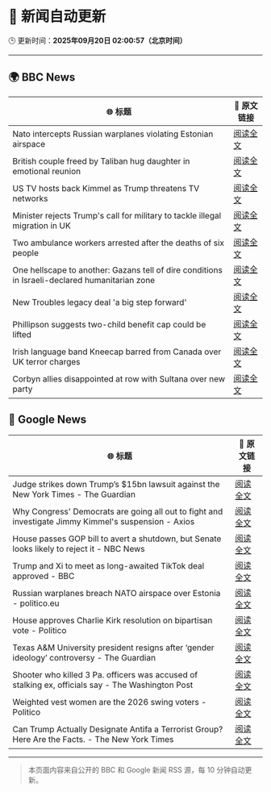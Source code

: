 # 🧠 新闻自动更新

🕒 更新时间：**2025年09月20日 02:00:57（北京时间）**

---

## 🌍 BBC News

| 🌐 标题 | 🔗 原文链接 |
|--------|-------------|
| Nato intercepts Russian warplanes violating Estonian airspace | [阅读全文](https://www.bbc.com/news/articles/czrp6p5mj3zo?at_medium=RSS&at_campaign=rss) |
| British couple freed by Taliban hug daughter in emotional reunion | [阅读全文](https://www.bbc.com/news/articles/c0q7l8ewj0wo?at_medium=RSS&at_campaign=rss) |
| US TV hosts back Kimmel as Trump threatens TV networks | [阅读全文](https://www.bbc.com/news/articles/clyxjve3pe2o?at_medium=RSS&at_campaign=rss) |
| Minister rejects Trump's call for military to tackle illegal migration in UK | [阅读全文](https://www.bbc.com/news/articles/c04qre9l0v3o?at_medium=RSS&at_campaign=rss) |
| Two ambulance workers arrested after the deaths of six people | [阅读全文](https://www.bbc.com/news/articles/cvgvnvnm0vro?at_medium=RSS&at_campaign=rss) |
| One hellscape to another: Gazans tell of dire conditions in Israeli-declared humanitarian zone | [阅读全文](https://www.bbc.com/news/articles/cp8jzjpzk50o?at_medium=RSS&at_campaign=rss) |
| New Troubles legacy deal 'a big step forward' | [阅读全文](https://www.bbc.com/news/articles/ckged550k76o?at_medium=RSS&at_campaign=rss) |
| Phillipson suggests two-child benefit cap could be lifted | [阅读全文](https://www.bbc.com/news/articles/cwy917g0420o?at_medium=RSS&at_campaign=rss) |
| Irish language band Kneecap barred from Canada over UK terror charges | [阅读全文](https://www.bbc.com/news/articles/cvgrvw4ejn4o?at_medium=RSS&at_campaign=rss) |
| Corbyn allies disappointed at row with Sultana over new party | [阅读全文](https://www.bbc.com/news/articles/cj4ywy0j0rgo?at_medium=RSS&at_campaign=rss) |

## 📰 Google News

| 🌐 标题 | 🔗 原文链接 |
|--------|-------------|
| Judge strikes down Trump’s $15bn lawsuit against the New York Times - The Guardian | [阅读全文](https://news.google.com/rss/articles/CBMihAFBVV95cUxPc2lJNTh1WVlydHBFQjhpNFpkUHJCSkhUeEJwSVhMVEw1MGd5Sm4zMW93T3BFZ2pSWnhhOFo2eWJkNEdXcnJBdlJSQzNubmFNeFRLX3RtcjQ2X0dWOUhGVTJiRGp3YkpSLU9McHNRUWNCSU9CcHZZU09ZMzNMbTBMNW9rMlc?oc=5) |
| Why Congress' Democrats are going all out to fight and investigate Jimmy Kimmel's suspension - Axios | [阅读全文](https://news.google.com/rss/articles/CBMiigFBVV95cUxOdGZjSTNia0VzeWE0VEtySVJ2Ry1YMlhseTdWbENyM2xKd3MwMkYxYmNGTkR3VU1ub1I2ZGNvbFpWVDRjYkpGU2VaVWpPaHpiWGYyaHpWN19KVkZDeFk3d1Q0NmNURjhYNDFBSTUtTFdULVNFODFMNUJXeDFsY3c1YXJ4enNVYTlfOHc?oc=5) |
| House passes GOP bill to avert a shutdown, but Senate looks likely to reject it - NBC News | [阅读全文](https://news.google.com/rss/articles/CBMirwFBVV95cUxOYUR5elFSbXI2U2hBa0tXdlh6ZnhWbG1pN0RTREhHaTJJVnNROGhoNmRGLVpQWTNPdjg5aWFRZ2xhZmF1eGVFcXFadUowRFZmU1EyYmNBY0lRYVVPTXRnVnpVTkV5Wk9rNkI0dHBkblFaNGNBWWRCbkZsS2hZcEFBZWdJQ09YM0lUNkNfZ04ycGI4Q3ZBZ2xkLTVOWHlPbFFhMmJ3UXdVVm9UVm5yQjBv0gFWQVVfeXFMTUtJSDZoX2twdmduVFAtRWIyNkF3YU9yTklhX1FwOFRrWlhxZ1BiYnBBRHVVWHpmRFpkQjA4eHBqMDBBVXRReHZxMGwtbGttZkRFdFJOZ2c?oc=5) |
| Trump and Xi to meet as long-awaited TikTok deal approved - BBC | [阅读全文](https://news.google.com/rss/articles/CBMiWkFVX3lxTE1Kb1ZiZWljcnpkNWZmVkVSYTk2RVd5MDZNT1pCM3ZSb0NDdl9Jd3pES1hadHc2bDIxRjVLV3FfZTdwRUtGTnZPdEZjNlVFRW5WY1BMYWdWOENMZ9IBX0FVX3lxTE9hZlo2UHFNR1VjTGFTblo2NTVwR0N1eGk2OHhJVG1TZ3JleHI2ZnlXM2RJYlM3RGhqZTUydGtzcjRxU2VEYVlkX1B1aXBkcXB4OThSTjBqR21PVGxJQWRv?oc=5) |
| Russian warplanes breach NATO airspace over Estonia - politico.eu | [阅读全文](https://news.google.com/rss/articles/CBMilgFBVV95cUxQOVVnRmN4N0FER1dxSnVKTHc0VTlrLWJRcDM0X1dvRjRaOC10azJEeXRHeTFXOVY3enZxY056OGMzSHN1S0Nxd0ZoZG1LdXc5c1hRSVVnYW5LMUM3dHBKSV83YmlXelh0V1JGMGR2WUtIeG1NR2hLSTZJV2ZHd0xTSVhnNDJSUGF5T0E3dVNEdDNBN0FjRmc?oc=5) |
| House approves Charlie Kirk resolution on bipartisan vote - Politico | [阅读全文](https://news.google.com/rss/articles/CBMingFBVV95cUxOaXFxRW5UaDRHSVJmbmVLR2VHajRaU3F3S04yWTloY1NNeXVXN2pVSjRsWkxLNGlmcTdkWndpSy1SaWdiSzZMcmh0NXJHVUpBc1dIc3Brd011aU1kMW90cTdjbGNTT1J4UndSZUZYT09rUGZrdW1ZdzhPRS14SXV2YTBjUG9tWWFkMmVhNUdlZzk0dFVhV182NXBxZWVWQQ?oc=5) |
| Texas A&M University president resigns after ‘gender ideology’ controversy - The Guardian | [阅读全文](https://news.google.com/rss/articles/CBMijgFBVV95cUxNMnUtTUZ4UDA2MVJXX0lNa1d1S19KaVhLaGpsVEhISWJjc1RmLXJSbng1MDc5aU5oRlY5Vjl1Y0xBRkxqUmpPcE9VWWtlVGEzMUl1bmVLcEt6Y1RKSnpEN0JEV1lqTnZhdGNsbWxPTzRpUEoyUWYxYTZPeFpOUURhNzlFa1d3Z1hUR1BNMm9B?oc=5) |
| Shooter who killed 3 Pa. officers was accused of stalking ex, officials say - The Washington Post | [阅读全文](https://news.google.com/rss/articles/CBMikwFBVV95cUxPN3NpNzJrTFFlMkhWYkhnZWlrVnVUai1IU0JIcDVGQXZ4a3ZnUTZZbHpJUlVqRWxBNVBkTjNGVE9jNW5qWmVCdUJiODFnci1sWUItWjh3c3dfeDJfTVE2bi1TQjZ0dW45Vkt1MldSS1pwTTFVRTdTZXRwaFdtbmFiaEJwM1VLMDBQV3RsVTQ0RmtWcTg?oc=5) |
| Weighted vest women are the 2026 swing voters - Politico | [阅读全文](https://news.google.com/rss/articles/CBMimwFBVV95cUxNRkV6RkpTaEltRVFrX3pULTJVSFk2bUcya0RtQkhZNTF5eE1ocnRKeFYxVE9ha2d2blkxZ0xtcEFwWUdkOEZDWC1zSm1FV2JGVVIwZXlhbklfdXc0VDZXMjBTd0FWSFpuanp1UUhfUlJrTmgxRlJPVDNWWW40ZmRMbUJfSHk1aUYzaVAydUg5TTFrTnczMUZqVFVDZw?oc=5) |
| Can Trump Actually Designate Antifa a Terrorist Group? Here Are the Facts. - The New York Times | [阅读全文](https://news.google.com/rss/articles/CBMihwFBVV95cUxOQzNWTUFnQ21MU3BHb0RPYlF3SXJ5ZFFyUzdWcWVORG9mYjljOGQyQ0JnbkJuRnlNX19JM3FMVE1QeU9hdlp5WnlZVVRMZXRQTUJoX1lrcWViWXdsTm81VmNhTEx4Q2duN2RaVW9xTFRrZEVrNTc2ZldHV1g1Snl6T25iUzdSMUE?oc=5) |

---
> 本页面内容来自公开的 BBC 和 Google 新闻 RSS 源，每 10 分钟自动更新。